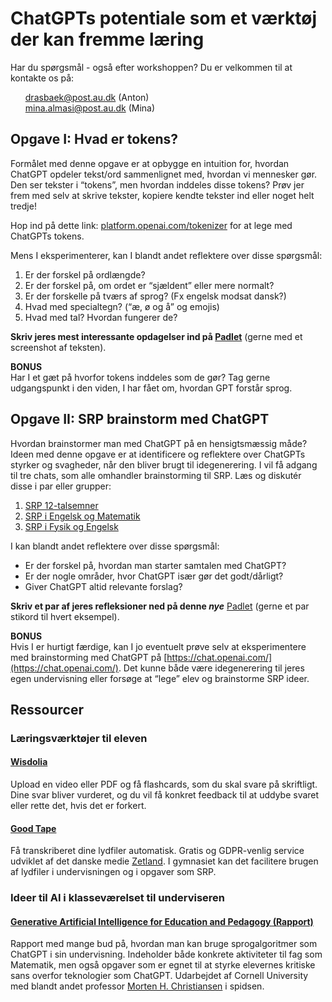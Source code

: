 # ChatGPTs potentiale som et værktøj der kan fremme læring


Har du spørgsmål - også efter workshoppen? Du er velkommen til at kontakte os på: 
<ul style="list-style-type: none;">
<li><a href="mailto:drasbaek@post.au.dk">drasbaek@post.au.dk</a> (Anton)</li>
<li><a href="mailto:mina.almasi@post.au.dk">mina.almasi@post.au.dk</a> (Mina)</li>
</ul>

## Opgave I: Hvad er tokens?
Formålet med denne opgave er at opbygge en intuition for, hvordan ChatGPT opdeler tekst/ord sammenlignet med, hvordan vi mennesker gør. Den ser tekster i “tokens”, men hvordan inddeles disse tokens? Prøv jer frem med selv at skrive tekster, kopiere kendte tekster ind eller noget helt tredje! 

Hop ind på dette link: [platform.openai.com/tokenizer](https://platform.openai.com/tokenizer) for at lege med ChatGPTs tokens.

Mens I eksperimenterer, kan I blandt andet reflektere over disse spørgsmål:
1. Er der forskel på ordlængde?
2. Er der forskel på, om ordet er “sjældent” eller mere normalt?
3. Er der forskelle på tværs af sprog? (Fx engelsk modsat dansk?)
4. Hvad med specialtegn? (“æ, ø og å” og emojis)
5. Hvad med tal? Hvordan fungerer de?

**Skriv jeres mest interessante opdagelser ind på [Padlet](https://padlet.com/drasbaek/chatgpt_workshop_1)** (gerne med et screenshot af teksten).

**BONUS**<br>
Har I et gæt på hvorfor tokens inddeles som de gør? Tag gerne udgangspunkt i den viden, I har fået om, hvordan GPT forstår sprog.

## Opgave II: SRP brainstorm med ChatGPT
Hvordan brainstormer man med ChatGPT på en hensigtsmæssig måde? Ideen med denne opgave er at identificere og reflektere over ChatGPTs styrker og svagheder, når den bliver brugt til idegenerering. I vil få adgang til tre chats, som alle omhandler brainstorming til SRP. Læs og diskutér disse i par eller grupper:

1. [SRP 12-talsemner](​​​https://chat.openai.com/share/94f7ad5f-5fe5-4c72-a1f9-9d4b9e792de2)
2. [SRP i Engelsk og Matematik](https://chat.openai.com/share/63e3ab20-e2c3-4ef4-b935-def37f4acfe4)
3. [SRP i Fysik og Engelsk](https://chat.openai.com/share/b419d40d-7da8-4b67-9ffa-5958a202d34d)

I kan blandt andet reflektere over disse spørgsmål:

- Er der forskel på, hvordan man starter samtalen med ChatGPT?
- Er der nogle områder, hvor ChatGPT især gør det godt/dårligt?
- Giver ChatGPT altid relevante forslag?

**Skriv et par af jeres refleksioner ned på denne *nye*** [Padlet](https://padlet.com/drasbaek/chatgpt_workshop_2) (gerne et par stikord til hvert eksempel).

**BONUS**<br>
Hvis I er hurtigt færdige, kan I jo eventuelt prøve selv at eksperimentere med brainstorming med ChatGPT på [https://chat.openai.com/](https://chat.openai.com/). Det kunne både være idegenerering til jeres egen undervisning eller forsøge at “lege” elev og brainstorme SRP ideer.

## Ressourcer 
### Læringsværktøjer til eleven
#### [Wisdolia](https://www.wisdolia.com/)
Upload en video eller PDF og få flashcards, som du skal svare på skriftligt. Dine svar bliver vurderet, og du vil få konkret feedback til at uddybe svaret eller rette det, hvis det er forkert. 

#### [Good Tape](https://www.mygoodtape.com)
Få transkriberet dine lydfiler automatisk. Gratis og GDPR-venlig service udviklet af det danske medie [Zetland](https://www.zetland.dk). I gymnasiet kan det facilitere brugen af lydfiler i undervisningen og i opgaver som SRP.

### Ideer til AI i klasseværelset til underviseren
#### [Generative Artificial Intelligence for Education and Pedagogy (Rapport)](https://teaching.cornell.edu/generative-artificial-intelligence/cu-committee-report-generative-artificial-intelligence-education)
Rapport med mange bud på, hvordan man kan bruge sprogalgoritmer som ChatGPT i sin undervisning. Indeholder både konkrete aktiviteter til fag som Matematik, men også opgaver som er egnet til at styrke elevernes kritiske sans overfor teknologier som ChatGPT. Udarbejdet af Cornell University med blandt andet professor [Morten H. Christiansen](https://pure.au.dk/portal/da/persons/morten-h-christiansen(224dad72-3e71-4f7b-8e53-8d33d3cf62c1).html) i spidsen. 

